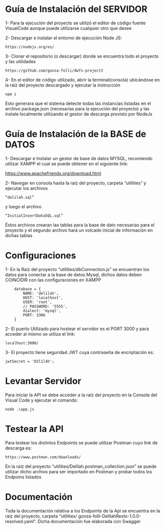 # Guía de Instalación del SERVIDOR

1-	Para la ejecución del proyecto se utilizó el editor de código fuente VisualCode aunque puede utilizarse cualquier otro que desee

2-	Descargar e instalar el entorno de ejecución Node JS:

    https://nodejs.org/es/

3-	Clonar el repositorio (o descargar) donde se encuentra todo el proyecto y las utilidades

    https://github.com/gonza-folli/dwfs-project3

4-	En el editor de código utilizado, abrir la terminal(consola) ubicándose en la raíz del proyecto descargado y ejecutar la instrucción

    npm i

Esto generara que el sistema detecte todas las instancias listadas en el archivo package.json (necesarias para la ejecución del proyecto) y las instale localmente utilizando el gestor de descarga provisto por NodeJs


# Guía de Instalación de la BASE de DATOS

1-	Descargar e Instalar un gestor de base de datos MYSQL, recomiendo utilizar XAMPP el cual se puede obtener en el siguiente link:

https://www.apachefriends.org/download.html

2-	Navegar en consola hasta la raíz del proyecto, carpeta “utilities” y ejecutar los archivos 

    “delilah.sql” 

y luego el archivo

    “InitialInsertDataSQL.sql” 

Éstos archivos crearan las tablas para la base de dato necesarias para el proyecto y el segundo archivo hará un volcado inicial de información en dichas tablas


# Configuraciones
1-	En la Raíz del proyecto “utilities/dbConnection.js” se encuentran los datos para conectar a la base de datos Mysql, dichos datos deben COINCIDIR con las configuraciones en XAMPP 

        database = {
            NAME: 'delilah',
            HOST: 'localhost',
            USER: 'root',
            // PASSWORD: '5555',
            dialect: 'mysql',
            PORT: 3306
        }

2-	El puerto Utilizado para hostear el servidor es el PORT 3000 y para acceder al mismo se utiliza el link:

    localhost:3000/

3-	El proyecto tiene seguridad JWT cuya contraseña de encriptación es:

    jwtSecret = 'D3l1l4h';


# Levantar Servidor
Para iniciar la API se debe acceder a la raíz del proyecto en la Consola del Visual Code y ejecutar el comando:

    node .\app.js


# Testear la API
Para testear los distintos Endpoints se puede utilizar Postman cuyo link de descarga es: 

    https://www.postman.com/downloads/

En la raíz del proyecto “utilities/Delilah.postman_collection.json” se puede utilizar dicho archivo para ser importado en Postman y probar todos los Endpoins listados


# Documentación
Toda la documentación relativa a los Endpoints de la Api se encuentra en la raíz del proyecto, carpeta “utilities/ gonza-folli-DelilahResto-1.0.0-resolved.yaml”.
Dicha documentación fue elaborada con Swagger
